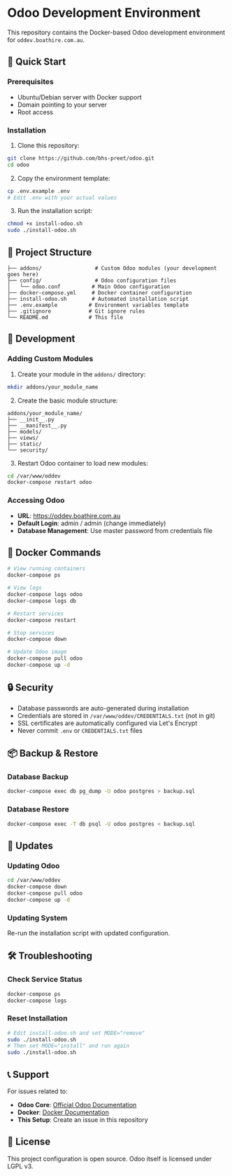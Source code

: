 # Odoo Development Environment

This repository contains the Docker-based Odoo development environment for `oddev.boathire.com.au`.

## 🚀 Quick Start

### Prerequisites
- Ubuntu/Debian server with Docker support
- Domain pointing to your server
- Root access

### Installation

1. Clone this repository:
```bash
git clone https://github.com/bhs-preet/odoo.git
cd odoo
```

2. Copy the environment template:
```bash
cp .env.example .env
# Edit .env with your actual values
```

3. Run the installation script:
```bash
chmod +x install-odoo.sh
sudo ./install-odoo.sh
```

## 📁 Project Structure

```
├── addons/                 # Custom Odoo modules (your development goes here)
├── config/                 # Odoo configuration files
│   └── odoo.conf          # Main Odoo configuration
├── docker-compose.yml     # Docker container configuration
├── install-odoo.sh        # Automated installation script
├── .env.example          # Environment variables template
├── .gitignore            # Git ignore rules
└── README.md             # This file
```

## 🔧 Development

### Adding Custom Modules

1. Create your module in the `addons/` directory:
```bash
mkdir addons/your_module_name
```

2. Create the basic module structure:
```
addons/your_module_name/
├── __init__.py
├── __manifest__.py
├── models/
├── views/
├── static/
└── security/
```

3. Restart Odoo container to load new modules:
```bash
cd /var/www/oddev
docker-compose restart odoo
```

### Accessing Odoo

- **URL**: https://oddev.boathire.com.au
- **Default Login**: admin / admin (change immediately)
- **Database Management**: Use master password from credentials file

## 🐳 Docker Commands

```bash
# View running containers
docker-compose ps

# View logs
docker-compose logs odoo
docker-compose logs db

# Restart services
docker-compose restart

# Stop services
docker-compose down

# Update Odoo image
docker-compose pull odoo
docker-compose up -d
```

## 🔒 Security

- Database passwords are auto-generated during installation
- Credentials are stored in `/var/www/oddev/CREDENTIALS.txt` (not in git)
- SSL certificates are automatically configured via Let's Encrypt
- Never commit `.env` or `CREDENTIALS.txt` files

## 📦 Backup & Restore

### Database Backup
```bash
docker-compose exec db pg_dump -U odoo postgres > backup.sql
```

### Database Restore
```bash
docker-compose exec -T db psql -U odoo postgres < backup.sql
```

## 🔄 Updates

### Updating Odoo
```bash
cd /var/www/oddev
docker-compose down
docker-compose pull odoo
docker-compose up -d
```

### Updating System
Re-run the installation script with updated configuration.

## 🛠️ Troubleshooting

### Check Service Status
```bash
docker-compose ps
docker-compose logs
```

### Reset Installation
```bash
# Edit install-odoo.sh and set MODE="remove"
sudo ./install-odoo.sh
# Then set MODE="install" and run again
sudo ./install-odoo.sh
```

## 📞 Support

For issues related to:
- **Odoo Core**: [Official Odoo Documentation](https://www.odoo.com/documentation)
- **Docker**: [Docker Documentation](https://docs.docker.com/)
- **This Setup**: Create an issue in this repository

## 📄 License

This project configuration is open source. Odoo itself is licensed under LGPL v3. 